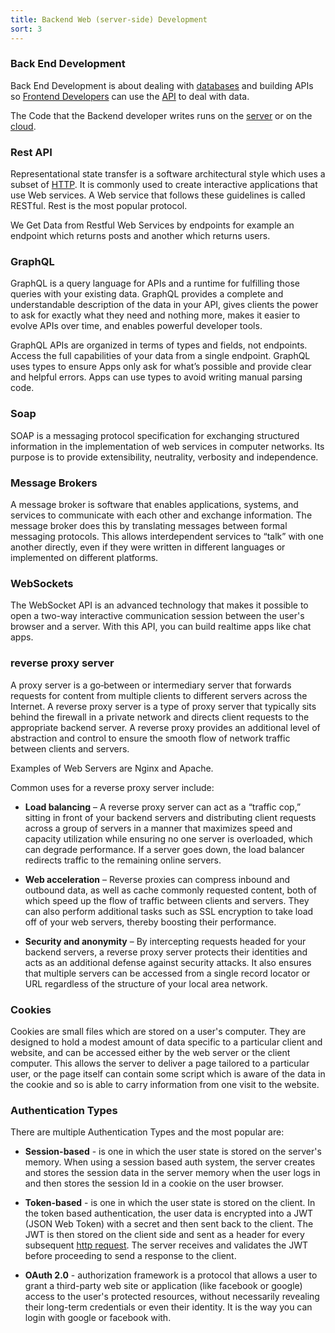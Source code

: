```yaml
---
title: Backend Web (server-side) Development
sort: 3
---
```


### Back End Development

Back End Development is about dealing with [databases](/databases) and building APIs so [Frontend Developers](/frontend) can use the [API](/basics#Application-Programming-Interface-API) to deal with data.

The Code that the Backend developer writes runs on the [server](/servers) or on the [cloud](/cloud).

### Rest API

Representational state transfer is a software architectural style which uses a subset of [HTTP](/basics#http-and-https). It is commonly used to create interactive applications that use Web services. A Web service that follows these guidelines is called RESTful. Rest is the most popular protocol.

We Get Data from Restful Web Services by endpoints for example an endpoint which returns posts and another which returns users.

### GraphQL

GraphQL is a query language for APIs and a runtime for fulfilling those queries with your existing data. GraphQL provides a complete and understandable description of the data in your API, gives clients the power to ask for exactly what they need and nothing more, makes it easier to evolve APIs over time, and enables powerful developer tools.

GraphQL APIs are organized in terms of types and fields, not endpoints. Access the full capabilities of your data from a single endpoint. GraphQL uses types to ensure Apps only ask for what’s possible and provide clear and helpful errors. Apps can use types to avoid writing manual parsing code.

### Soap

SOAP is a messaging protocol specification for exchanging structured information in the implementation of web services in computer networks. Its purpose is to provide extensibility, neutrality, verbosity and independence.

### Message Brokers

A message broker is software that enables applications, systems, and services to communicate with each other and exchange information. The message broker does this by translating messages between formal messaging protocols. This allows interdependent services to “talk” with one another directly, even if they were written in different languages or implemented on different platforms.

### WebSockets

The WebSocket API is an advanced technology that makes it possible to open a two-way interactive communication session between the user's browser and a server. With this API, you can build realtime apps like chat apps.

### reverse proxy server

A proxy server is a go‑between or intermediary server that forwards requests for content from multiple clients to different servers across the Internet. A reverse proxy server is a type of proxy server that typically sits behind the firewall in a private network and directs client requests to the appropriate backend server. A reverse proxy provides an additional level of abstraction and control to ensure the smooth flow of network traffic between clients and servers.

Examples of Web Servers are Nginx and Apache.

Common uses for a reverse proxy server include:

* __Load balancing__ – A reverse proxy server can act as a “traffic cop,” sitting in front of your backend servers and distributing client requests across a group of servers in a manner that maximizes speed and capacity utilization while ensuring no one server is overloaded, which can degrade performance. If a server goes down, the load balancer redirects traffic to the remaining online servers.

* __Web acceleration__ – Reverse proxies can compress inbound and outbound data, as well as cache commonly requested content, both of which speed up the flow of traffic between clients and servers. They can also perform additional tasks such as SSL encryption to take load off of your web servers, thereby boosting their performance.

* __Security and anonymity__ – By intercepting requests headed for your backend servers, a reverse proxy server protects their identities and acts as an additional defense against security attacks. It also ensures that multiple servers can be accessed from a single record locator or URL regardless of the structure of your local area network.

### Cookies

Cookies are small files which are stored on a user's computer. They are designed to hold a modest amount of data specific to a particular client and website, and can be accessed either by the web server or the client computer. This allows the server to deliver a page tailored to a particular user, or the page itself can contain some script which is aware of the data in the cookie and so is able to carry information from one visit to the website.

### Authentication Types

There are multiple Authentication Types and the most popular are:

* __Session-based__ - is one in which the user state is stored on the server's memory. When using a session based auth system, the server creates and stores the session data in the server memory when the user logs in and then stores the session Id in a cookie on the user browser.

* __Token-based__ - is one in which the user state is stored on the client. In the token based authentication, the user data is encrypted into a JWT (JSON Web Token) with a secret and then sent back to the client. The JWT is then stored on the client side and sent as a header for every subsequent [http request](/basics#HTTP-Request--Response). The server receives and validates the JWT before proceeding to send a response to the client.

* __OAuth 2.0__ - authorization framework is a protocol that allows a user to grant a third-party web site or application (like facebook or google) access to the user's protected resources, without necessarily revealing their long-term credentials or even their identity. It is the way you can login with google or facebook with.

